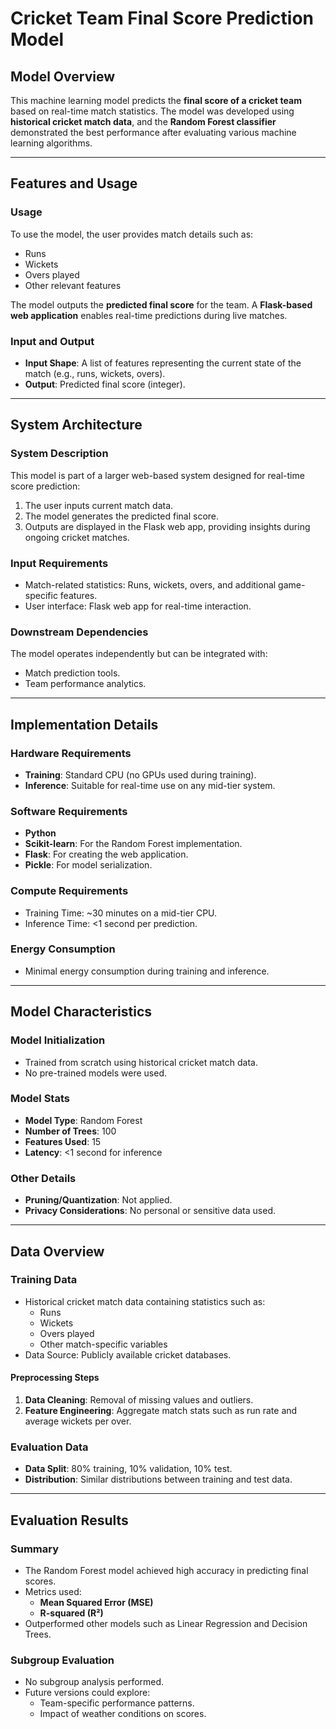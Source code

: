 # Cricket Team Final Score Prediction Model

## Model Overview

This machine learning model predicts the **final score of a cricket team** based on real-time match statistics. The model was developed using **historical cricket match data**, and the **Random Forest classifier** demonstrated the best performance after evaluating various machine learning algorithms.

---

## Features and Usage

### **Usage**
To use the model, the user provides match details such as:
- Runs
- Wickets
- Overs played
- Other relevant features

The model outputs the **predicted final score** for the team. A **Flask-based web application** enables real-time predictions during live matches.

### **Input and Output**
- **Input Shape**: A list of features representing the current state of the match (e.g., runs, wickets, overs).
- **Output**: Predicted final score (integer).

---

## System Architecture

### **System Description**
This model is part of a larger web-based system designed for real-time score prediction:
1. The user inputs current match data.
2. The model generates the predicted final score.
3. Outputs are displayed in the Flask web app, providing insights during ongoing cricket matches.

### **Input Requirements**
- Match-related statistics: Runs, wickets, overs, and additional game-specific features.
- User interface: Flask web app for real-time interaction.

### **Downstream Dependencies**
The model operates independently but can be integrated with:
- Match prediction tools.
- Team performance analytics.

---

## Implementation Details

### **Hardware Requirements**
- **Training**: Standard CPU (no GPUs used during training).
- **Inference**: Suitable for real-time use on any mid-tier system.

### **Software Requirements**
- **Python**
- **Scikit-learn**: For the Random Forest implementation.
- **Flask**: For creating the web application.
- **Pickle**: For model serialization.

### **Compute Requirements**
- Training Time: ~30 minutes on a mid-tier CPU.
- Inference Time: <1 second per prediction.

### **Energy Consumption**
- Minimal energy consumption during training and inference.

---

## Model Characteristics

### **Model Initialization**
- Trained from scratch using historical cricket match data.
- No pre-trained models were used.

### **Model Stats**
- **Model Type**: Random Forest
- **Number of Trees**: 100
- **Features Used**: 15
- **Latency**: <1 second for inference

### **Other Details**
- **Pruning/Quantization**: Not applied.
- **Privacy Considerations**: No personal or sensitive data used.

---

## Data Overview

### **Training Data**
- Historical cricket match data containing statistics such as:
  - Runs
  - Wickets
  - Overs played
  - Other match-specific variables
- Data Source: Publicly available cricket databases.

#### **Preprocessing Steps**
1. **Data Cleaning**: Removal of missing values and outliers.
2. **Feature Engineering**: Aggregate match stats such as run rate and average wickets per over.

### **Evaluation Data**
- **Data Split**: 80% training, 10% validation, 10% test.
- **Distribution**: Similar distributions between training and test data.

---

## Evaluation Results

### **Summary**
- The Random Forest model achieved high accuracy in predicting final scores.
- Metrics used:
  - **Mean Squared Error (MSE)**
  - **R-squared (R²)**
- Outperformed other models such as Linear Regression and Decision Trees.

### **Subgroup Evaluation**
- No subgroup analysis performed.
- Future versions could explore:
  - Team-specific performance patterns.
  - Impact of weather conditions on scores.
